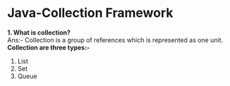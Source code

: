 # Java-Collection Framework

**1. What is collection?**</br>
   Ans:- Collection is a group of references which is represented as one unit.</br>
**Collection are three types:-**
1. List
2. Set
3. Queue
   
